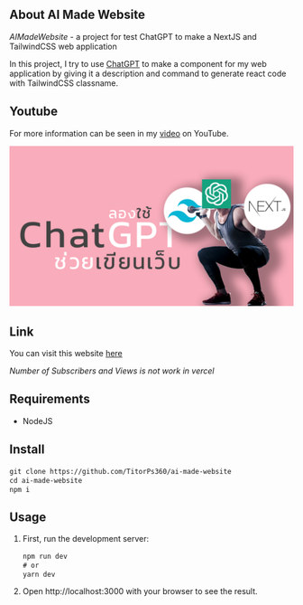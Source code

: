 ## About AI Made Website

_AIMadeWebsite_ - a project for test ChatGPT to make a NextJS and TailwindCSS web application

In this project, I try to use [ChatGPT](https://chat.openai.com/chat) to make a component for my web application by giving it a description and command to generate react code with TailwindCSS classname.

## Youtube

For more information can be seen in my [video](https://youtu.be/FbypKiDf7VE) on YouTube.

[![new_thumb](./fig/cover.png)]("https://youtu.be/FbypKiDf7VE")

## Link

You can visit this website [here](https://ai-made-website-qbmd25cun-titorps360.vercel.app/)

_Number of Subscribers and Views is not work in vercel_

## Requirements

- NodeJS

## Install

```
git clone https://github.com/TitorPs360/ai-made-website
cd ai-made-website
npm i
```

## Usage

1. First, run the development server:

   ```
   npm run dev
   # or
   yarn dev
   ```

2. Open http://localhost:3000 with your browser to see the result.
